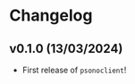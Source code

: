 # Changelog

<!--next-version-placeholder-->

## v0.1.0 (13/03/2024)

- First release of `psonoclient`!